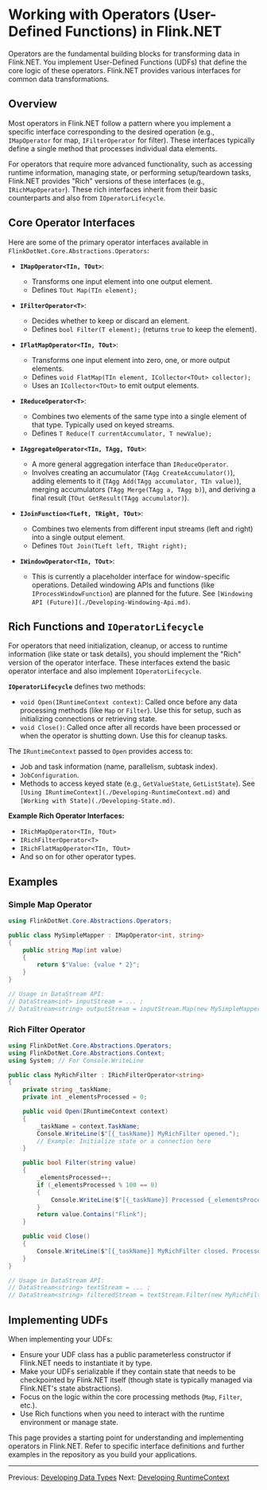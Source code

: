 # Working with Operators (User-Defined Functions) in Flink.NET

Operators are the fundamental building blocks for transforming data in Flink.NET. You implement User-Defined Functions (UDFs) that define the core logic of these operators. Flink.NET provides various interfaces for common data transformations.

## Overview

Most operators in Flink.NET follow a pattern where you implement a specific interface corresponding to the desired operation (e.g., `IMapOperator` for map, `IFilterOperator` for filter). These interfaces typically define a single method that processes individual data elements.

For operators that require more advanced functionality, such as accessing runtime information, managing state, or performing setup/teardown tasks, Flink.NET provides "Rich" versions of these interfaces (e.g., `IRichMapOperator`). These rich interfaces inherit from their basic counterparts and also from `IOperatorLifecycle`.

## Core Operator Interfaces

Here are some of the primary operator interfaces available in `FlinkDotNet.Core.Abstractions.Operators`:

*   **`IMapOperator<TIn, TOut>`**:
    *   Transforms one input element into one output element.
    *   Defines `TOut Map(TIn element);`

*   **`IFilterOperator<T>`**:
    *   Decides whether to keep or discard an element.
    *   Defines `bool Filter(T element);` (returns `true` to keep the element).

*   **`IFlatMapOperator<TIn, TOut>`**:
    *   Transforms one input element into zero, one, or more output elements.
    *   Defines `void FlatMap(TIn element, ICollector<TOut> collector);`
    *   Uses an `ICollector<TOut>` to emit output elements.

*   **`IReduceOperator<T>`**:
    *   Combines two elements of the same type into a single element of that type. Typically used on keyed streams.
    *   Defines `T Reduce(T currentAccumulator, T newValue);`

*   **`IAggregateOperator<TIn, TAgg, TOut>`**:
    *   A more general aggregation interface than `IReduceOperator`.
    *   Involves creating an accumulator (`TAgg CreateAccumulator()`), adding elements to it (`TAgg Add(TAgg accumulator, TIn value)`), merging accumulators (`TAgg Merge(TAgg a, TAgg b)`), and deriving a final result (`TOut GetResult(TAgg accumulator)`).

*   **`IJoinFunction<TLeft, TRight, TOut>`**:
    *   Combines two elements from different input streams (left and right) into a single output element.
    *   Defines `TOut Join(TLeft left, TRight right);`

*   **`IWindowOperator<TIn, TOut>`**:
    *   This is currently a placeholder interface for window-specific operations. Detailed windowing APIs and functions (like `IProcessWindowFunction`) are planned for the future. See `[Windowing API (Future)](./Developing-Windowing-Api.md)`.

## Rich Functions and `IOperatorLifecycle`

For operators that need initialization, cleanup, or access to runtime information (like state or task details), you should implement the "Rich" version of the operator interface. These interfaces extend the basic operator interface and also implement `IOperatorLifecycle`.

**`IOperatorLifecycle`** defines two methods:

*   `void Open(IRuntimeContext context)`: Called once before any data processing methods (like `Map` or `Filter`). Use this for setup, such as initializing connections or retrieving state.
*   `void Close()`: Called once after all records have been processed or when the operator is shutting down. Use this for cleanup tasks.

The `IRuntimeContext` passed to `Open` provides access to:
*   Job and task information (name, parallelism, subtask index).
*   `JobConfiguration`.
*   Methods to access keyed state (e.g., `GetValueState`, `GetListState`). See `[Using IRuntimeContext](./Developing-RuntimeContext.md)` and `[Working with State](./Developing-State.md)`.

**Example Rich Operator Interfaces:**
*   `IRichMapOperator<TIn, TOut>`
*   `IRichFilterOperator<T>`
*   `IRichFlatMapOperator<TIn, TOut>`
*   And so on for other operator types.

## Examples

### Simple Map Operator

```csharp
using FlinkDotNet.Core.Abstractions.Operators;

public class MySimpleMapper : IMapOperator<int, string>
{
    public string Map(int value)
    {
        return $"Value: {value * 2}";
    }
}

// Usage in DataStream API:
// DataStream<int> inputStream = ... ;
// DataStream<string> outputStream = inputStream.Map(new MySimpleMapper(), "my-mapper");
```

### Rich Filter Operator

```csharp
using FlinkDotNet.Core.Abstractions.Operators;
using FlinkDotNet.Core.Abstractions.Context;
using System; // For Console.WriteLine

public class MyRichFilter : IRichFilterOperator<string>
{
    private string _taskName;
    private int _elementsProcessed = 0;

    public void Open(IRuntimeContext context)
    {
        _taskName = context.TaskName;
        Console.WriteLine($"[{_taskName}] MyRichFilter opened.");
        // Example: Initialize state or a connection here
    }

    public bool Filter(string value)
    {
        _elementsProcessed++;
        if (_elementsProcessed % 100 == 0)
        {
            Console.WriteLine($"[{_taskName}] Processed {_elementsProcessed} elements.");
        }
        return value.Contains("Flink");
    }

    public void Close()
    {
        Console.WriteLine($"[{_taskName}] MyRichFilter closed. Processed a total of {_elementsProcessed} elements.");
    }
}

// Usage in DataStream API:
// DataStream<string> textStream = ... ;
// DataStream<string> filteredStream = textStream.Filter(new MyRichFilter(), "my-rich-filter");
```

## Implementing UDFs

When implementing your UDFs:
*   Ensure your UDF class has a public parameterless constructor if Flink.NET needs to instantiate it by type.
*   Make your UDFs serializable if they contain state that needs to be checkpointed by Flink.NET itself (though state is typically managed via Flink.NET's state abstractions).
*   Focus on the logic within the core processing methods (`Map`, `Filter`, etc.).
*   Use Rich functions when you need to interact with the runtime environment or manage state.

This page provides a starting point for understanding and implementing operators in Flink.NET. Refer to specific interface definitions and further examples in the repository as you build your applications.

---
Previous: [Developing Data Types](./Developing-Data-Types.md)
Next: [Developing RuntimeContext](./Developing-RuntimeContext.md)
